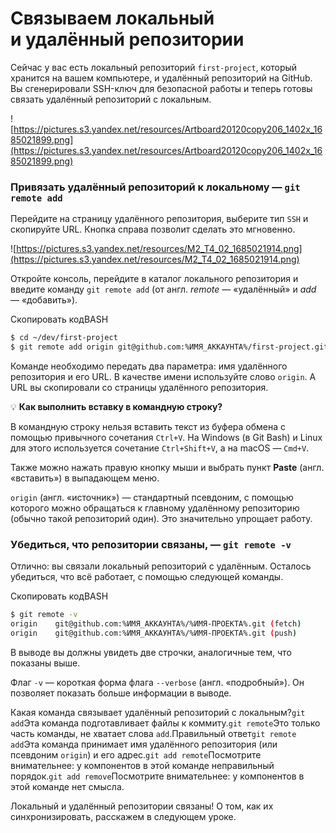 # Связываем локальный и удалённый репозитории

Сейчас у вас есть локальный репозиторий `first-project`, который хранится на вашем компьютере, и удалённый репозиторий на GitHub. Вы сгенерировали SSH-ключ для безопасной работы и теперь готовы связать удалённый репозиторий с локальным.

![https://pictures.s3.yandex.net/resources/Artboard20120copy206_1402x_1685021899.png](https://pictures.s3.yandex.net/resources/Artboard20120copy206_1402x_1685021899.png)

### Привязать удалённый репозиторий к локальному — `git remote add`

Перейдите на страницу удалённого репозитория, выберите тип `SSH` и скопируйте URL. Кнопка справа позволит сделать это мгновенно.

![https://pictures.s3.yandex.net/resources/M2_T4_02_1685021914.png](https://pictures.s3.yandex.net/resources/M2_T4_02_1685021914.png)

Откройте консоль, перейдите в каталог локального репозитория и введите команду `git remote add` (от англ. *remote* — «удалённый» и *add* — «добавить»).

Скопировать кодBASH

```bash
$ cd ~/dev/first-project
$ git remote add origin git@github.com:%ИМЯ_АККАУНТА%/first-project.git
```

Команде необходимо передать два параметра: имя удалённого репозитория и его URL. В качестве имени используйте слово `origin`. А URL вы скопировали со страницы удалённого репозитория.

💡 **Как выполнить вставку в командную строку?**

В командную строку нельзя вставить текст из буфера обмена с помощью привычного сочетания `Ctrl+V`. На Windows (в Git Bash) и Linux для этого используется сочетание `Ctrl+Shift+V`, а на macOS — `Cmd+V`.

Также можно нажать правую кнопку мыши и выбрать пункт **Paste** (англ. «вставить») в выпадающем меню.

`origin` (англ. «источник») — стандартный псевдоним, с помощью которого можно обращаться к главному удалённому репозиторию (обычно такой репозиторий один). Это значительно упрощает работу.

### Убедиться, что репозитории связаны, — `git remote -v`

Отлично: вы связали локальный репозиторий с удалённым. Осталось убедиться, что всё работает, с помощью следующей команды.

Скопировать кодBASH

```bash
$ git remote -v
origin    git@github.com:%ИМЯ_АККАУНТА%/%ИМЯ-ПРОЕКТА%.git (fetch)
origin    git@github.com:%ИМЯ_АККАУНТА%/%ИМЯ-ПРОЕКТА%.git (push)
```

В выводе вы должны увидеть две строчки, аналогичные тем, что показаны выше.

Флаг `-v` — короткая форма флага `--verbose` (англ. «подробный»). Он позволяет показать больше информации в выводе.

Какая команда связывает удалённый репозиторий с локальным?`git add`Эта команда подготавливает файлы к коммиту.`git remote`Это только часть команды, не хватает слова `add`.Правильный ответ`git remote add`Эта команда принимает имя удалённого репозитория (или псевдоним `origin`) и его адрес.`git add remote`Посмотрите внимательнее: у компонентов в этой команде неправильный порядок.`git add remove`Посмотрите внимательнее: у компонентов в этой команде нет смысла.

Локальный и удалённый репозитории связаны! О том, как их синхронизировать, расскажем в следующем уроке.